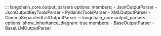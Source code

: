 ::: langchain_core.output_parsers
    options:
      members:
        - JsonOutputParser
        - JsonOutputKeyToolsParser
        - PydanticToolsParser
        - XMLOutputParser
        - CommaSeparatedListOutputParser
::: langchain_core.output_parsers
    options:
      show_inheritance_diagram: true
      members:
        - BaseOutputParser
        - BaseLLMOutputParser
